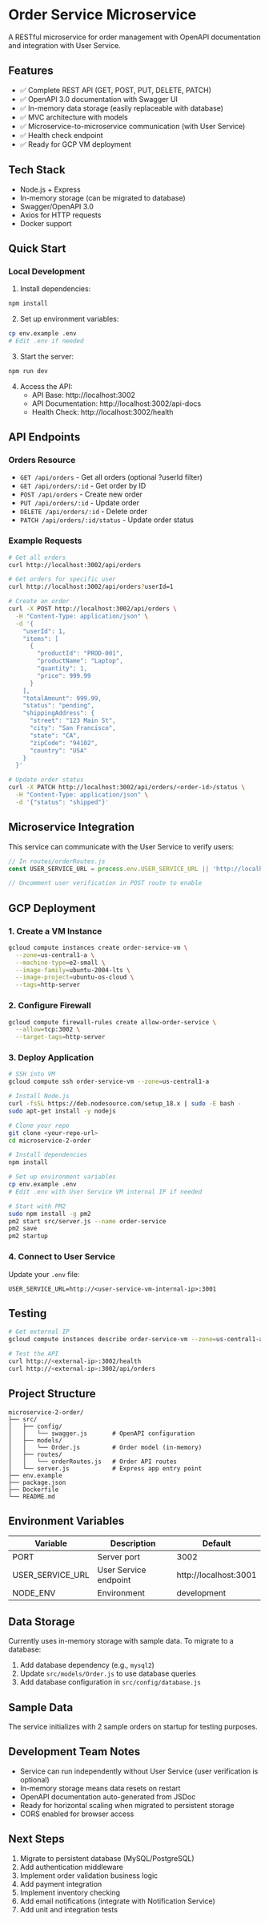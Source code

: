 # Order Service Microservice

A RESTful microservice for order management with OpenAPI documentation and integration with User Service.

## Features

- ✅ Complete REST API (GET, POST, PUT, DELETE, PATCH)
- ✅ OpenAPI 3.0 documentation with Swagger UI
- ✅ In-memory data storage (easily replaceable with database)
- ✅ MVC architecture with models
- ✅ Microservice-to-microservice communication (with User Service)
- ✅ Health check endpoint
- ✅ Ready for GCP VM deployment

## Tech Stack

- Node.js + Express
- In-memory storage (can be migrated to database)
- Swagger/OpenAPI 3.0
- Axios for HTTP requests
- Docker support

## Quick Start

### Local Development

1. Install dependencies:
```bash
npm install
```

2. Set up environment variables:
```bash
cp env.example .env
# Edit .env if needed
```

3. Start the server:
```bash
npm run dev
```

4. Access the API:
   - API Base: http://localhost:3002
   - API Documentation: http://localhost:3002/api-docs
   - Health Check: http://localhost:3002/health

## API Endpoints

### Orders Resource

- `GET /api/orders` - Get all orders (optional ?userId filter)
- `GET /api/orders/:id` - Get order by ID
- `POST /api/orders` - Create new order
- `PUT /api/orders/:id` - Update order
- `DELETE /api/orders/:id` - Delete order
- `PATCH /api/orders/:id/status` - Update order status

### Example Requests

```bash
# Get all orders
curl http://localhost:3002/api/orders

# Get orders for specific user
curl http://localhost:3002/api/orders?userId=1

# Create an order
curl -X POST http://localhost:3002/api/orders \
  -H "Content-Type: application/json" \
  -d '{
    "userId": 1,
    "items": [
      {
        "productId": "PROD-001",
        "productName": "Laptop",
        "quantity": 1,
        "price": 999.99
      }
    ],
    "totalAmount": 999.99,
    "status": "pending",
    "shippingAddress": {
      "street": "123 Main St",
      "city": "San Francisco",
      "state": "CA",
      "zipCode": "94102",
      "country": "USA"
    }
  }'

# Update order status
curl -X PATCH http://localhost:3002/api/orders/<order-id>/status \
  -H "Content-Type: application/json" \
  -d '{"status": "shipped"}'
```

## Microservice Integration

This service can communicate with the User Service to verify users:

```javascript
// In routes/orderRoutes.js
const USER_SERVICE_URL = process.env.USER_SERVICE_URL || 'http://localhost:3001';

// Uncomment user verification in POST route to enable
```

## GCP Deployment

### 1. Create a VM Instance

```bash
gcloud compute instances create order-service-vm \
  --zone=us-central1-a \
  --machine-type=e2-small \
  --image-family=ubuntu-2004-lts \
  --image-project=ubuntu-os-cloud \
  --tags=http-server
```

### 2. Configure Firewall

```bash
gcloud compute firewall-rules create allow-order-service \
  --allow=tcp:3002 \
  --target-tags=http-server
```

### 3. Deploy Application

```bash
# SSH into VM
gcloud compute ssh order-service-vm --zone=us-central1-a

# Install Node.js
curl -fsSL https://deb.nodesource.com/setup_18.x | sudo -E bash -
sudo apt-get install -y nodejs

# Clone your repo
git clone <your-repo-url>
cd microservice-2-order

# Install dependencies
npm install

# Set up environment variables
cp env.example .env
# Edit .env with User Service VM internal IP if needed

# Start with PM2
sudo npm install -g pm2
pm2 start src/server.js --name order-service
pm2 save
pm2 startup
```

### 4. Connect to User Service

Update your `.env` file:

```
USER_SERVICE_URL=http://<user-service-vm-internal-ip>:3001
```

## Testing

```bash
# Get external IP
gcloud compute instances describe order-service-vm --zone=us-central1-a --format='get(networkInterfaces[0].accessConfigs[0].natIP)'

# Test the API
curl http://<external-ip>:3002/health
curl http://<external-ip>:3002/api/orders
```

## Project Structure

```
microservice-2-order/
├── src/
│   ├── config/
│   │   └── swagger.js       # OpenAPI configuration
│   ├── models/
│   │   └── Order.js         # Order model (in-memory)
│   ├── routes/
│   │   └── orderRoutes.js   # Order API routes
│   └── server.js            # Express app entry point
├── env.example
├── package.json
├── Dockerfile
└── README.md
```

## Environment Variables

| Variable | Description | Default |
|----------|-------------|---------|
| PORT | Server port | 3002 |
| USER_SERVICE_URL | User Service endpoint | http://localhost:3001 |
| NODE_ENV | Environment | development |

## Data Storage

Currently uses in-memory storage with sample data. To migrate to a database:

1. Add database dependency (e.g., `mysql2`)
2. Update `src/models/Order.js` to use database queries
3. Add database configuration in `src/config/database.js`

## Sample Data

The service initializes with 2 sample orders on startup for testing purposes.

## Development Team Notes

- Service can run independently without User Service (user verification is optional)
- In-memory storage means data resets on restart
- OpenAPI documentation auto-generated from JSDoc
- Ready for horizontal scaling when migrated to persistent storage
- CORS enabled for browser access

## Next Steps

1. Migrate to persistent database (MySQL/PostgreSQL)
2. Add authentication middleware
3. Implement order validation business logic
4. Add payment integration
5. Implement inventory checking
6. Add email notifications (integrate with Notification Service)
7. Add unit and integration tests

